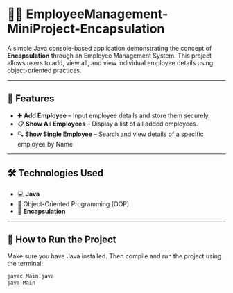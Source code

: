 # 👨‍💼 EmployeeManagement-MiniProject-Encapsulation

A simple Java console-based application demonstrating the concept of **Encapsulation** through an Employee Management System. This project allows users to add, view all, and view individual employee details using object-oriented practices.

---

## 🚀 Features

- ➕ **Add Employee** – Input employee details and store them securely.
- 📋 **Show All Employees** – Display a list of all added employees.
- 🔍 **Show Single Employee** – Search and view details of a specific employee by Name

---

## 🛠️ Technologies Used

- 💻 **Java**
- 📂 Object-Oriented Programming (OOP)
- 🔐 **Encapsulation**

---

## 🧪 How to Run the Project

Make sure you have Java installed. Then compile and run the project using the terminal:

```bash
javac Main.java
java Main
